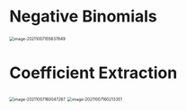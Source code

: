 # Negative Binomials

<img src="D:\dev\AllNote\.mdnote\assets\image-20211007155837849.png" alt="image-20211007155837849" style="zoom:50%;" />





# Coefficient Extraction

<img src="D:\dev\AllNote\.mdnote\assets\image-20211007160047267.png" alt="image-20211007160047267" style="zoom:50%;" />

<img src="D:\dev\AllNote\.mdnote\assets\image-20211007160213351.png" alt="image-20211007160213351" style="zoom:50%;" />
